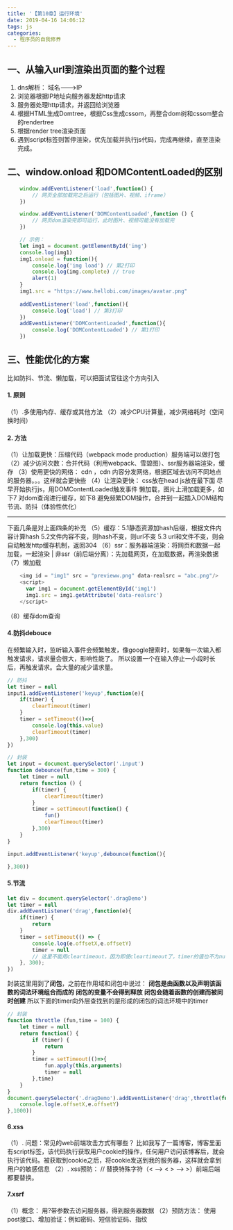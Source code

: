 ```yaml
---
title: '【第10章】运行环境'
date: 2019-04-16 14:06:12
tags: js
categories:
  - 程序员的自我修养
---
```

<meta name="referrer" content="no-referrer">


## 一、从输入url到渲染出页面的整个过程
1. dns解析： 域名--->IP
2. 浏览器根据IP地址向服务器发起http请求
3. 服务器处理http请求，并返回给浏览器
4. 根据HTML生成Domtree，根据Css生成cssom，再整合dom树和cssom整合的rendertree
5. 根据render tree渲染页面
6. 遇到script标签则暂停渲染，优先加载并执行js代码，完成再继续，直至渲染完成。
## 二、window.onload 和DOMContentLoaded的区别
```js
    window.addEventListener('load',function() {
        // 网页全部加载完之后运行（包括图片、视频、iframe）
    }) 
```
```js
    window.addEventListener('DOMContentLoaded',function () {
        // 网页dom渲染完即可运行，此时图片、视频可能没有加载完
    })
```
```js
    // 示例：
    let img1 = document.getElementById('img')
    console.log(img1)
    img1.onload = function(){
        console.log('img load') // 第2打印
        console.log(img.complete) // true
        alert(1)
    }
    img1.src = "https://www.hellobi.com/images/avatar.png"
    
    addEventListener('load',function(){
        console.log('load') // 第3打印
    })
    addEventListener('DOMContentLoaded',function(){
        console.log('DOMContentLoaded') // 第1打印
    })

```
## 三、性能优化的方案
比如防抖、节流、懒加载，可以把面试官往这个方向引入
#### 1. 原则
（1）.多使用内存、缓存或其他方法
（2）减少CPU计算量，减少网络耗时（空间换时间）
#### 2. 方法
（1）让加载更快：压缩代码（webpack mode production）服务端可以做打包
（2）减少访问次数：合并代码（利用webpack、雪碧图）、ssr服务器端渲染，缓存
（3）使用更快的网络： cdn ，cdn 内容分发网络，根据区域去访问不同地点的服务器。。。这样就会更快些
（4）让渲染更快： 
    css放在head js放在最下面
    尽早开始执行js，用DOMContentLoaded触发事件
    懒加载，图片上滑加载更多，如下7
    对dom查询进行缓存，如下8
    避免频繁DOM操作，合并到一起插入DOM结构
    节流、防抖（体验性优化）
<hr>

下面几条是对上面四条的补充
（5）缓存：5.1静态资源加hash后缀，根据文件内容计算hash 5.2文件内容不变，则hash不变，则url不变 5.3 url和文件不变，则会自动触发http缓存机制，返回304
（6）ssr：服务器端渲染：将网页和数据一起加载，一起渲染 | 非ssr（前后端分离）：先加载网页，在加载数据，再渲染数据
（7）懒加载
```js
    <img id = "img1" src = "previeww.png" data-realsrc = "abc.png"/>
    <script>
      var img1 = document.getElementById('img1')
      img1.src = img1.getAttribute('data-realsrc')
    </script>
```
（8）缓存dom查询

#### 4.防抖debouce
在频繁输入时，监听输入事件会频繁触发，像google搜索时，如果每一次输入都触发请求，请求量会很大，影响性能了。
所以设置一个在输入停止一小段时长后，再触发请求。会大量的减少请求量。
```js
// 防抖
let timer = null
input1.addEventListener('keyup',function(e){
    if(timer) {
        clearTimeout(timer)
    }
    timer = setTimeout(()=>{
        console.log(this.value)
        clearTimeout(timer)
    },300)
})
```
```js
// 封装
let input = document.querySelector('.input')
function debounce(fun,time = 300) {
    let timer = null
    return function () {
        if(timer) {
            clearTimeout(timer)
        }
        timer = setTimeout(function() {
            fun()
            clearTimeout(timer)
        },300)
    }
}

input.addEventListener('keyup',debounce(function(){

},300))
```
#### 5.节流
```js
let div = document.querySelector('.dragDemo')
let timer = null
div.addEventListener('drag',function(e){
    if(timer) {
        return
    }
    timer = setTimeout(() => {
        console.log(e.offsetX,e.offsetY)
        timer = null
        // 这里不能用cleartimeout，因为即使cleartimeout了，timer的值也不为null，而是停在了当前的计数不再递增
    }, 300);
})
```
封装这里用到了**闭包**，之前在作用域和闭包中说过：
**闭包是由函数以及声明该函数的词法环境组合而成的**
**闭包的变量不会得到释放**
**闭包会随着函数的创建而被同时创建**
所以下面的timer向外层查找到的是形成的闭包的词法环境中的timer
```js
// 封装
function throttle (fun,time = 100) {
    let timer = null
    return function() {
        if (timer) {
            return
        }
        timer = setTimeout(()=>{
            fun.apply(this,arguments)
            timer = null
        },time)
    }
}
document.querySelector('.dragDemo').addEventListener('drag',throttle(function(e) {
    console.log(e.offsetX,e.offsetY)
},1000))
```
#### 6.xss
（1）. 问题：常见的web前端攻击方式有哪些？
比如我写了一篇博客，博客里面有script标签，该代码执行获取用户cookie的操作，任何用户访问该博客后，就会执行该代码。被获取到cookie之后，将cookie发送到我的服务器，这样就会拿到用户的敏感信息
（2）. xss预防：
//      替换特殊字符（< --> &lt; >  --> &gt;）前端后端都要替换。
#### 7.xsrf
（1）概念：
用?带参数去访问服务器，得到服务器数据
（2）预防方法：
    使用post接口、增加验证：例如密码、短信验证码、指纹


    
